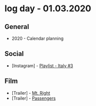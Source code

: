 # log day - 01.03.2020

## General

- 2020 - Calendar planning

## Social

- \[Instagram\] - [Playlist - Italy #3](https://www.instagram.com/p/B63VMBXh5KV/)

## Film

- \[Trailer\] - [Mt. Right](https://www.youtube.com/watch?v=2TatqilQ8rI)
- \[Trailer\] - [Passengers](https://www.youtube.com/watch?v=j30Rwlm75KM)
